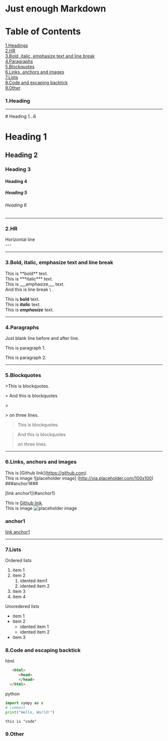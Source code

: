 # Just enough Markdown

# Table of Contents
 [1.Headings](#1.Heading)   
 [2.HR](#2.HR)  
 [3.Bold, italic, emphasize text and line break](#3.Bold,-italic,-emphasize-text-and-line-break)  
 [4.Paragraphs](#4.Paragraphs)  
 [5.Blockquotes](#5.Blockquotes)  
 [6.Links, anchors and images](#6.Links,-anchors-and-images)  
 [7.Lists](#7.Lists)  
 [8.Code and escaping backtick](#8.Code-and-escaping-backtick)  
 [9.Other](#9.Other)  
 

### 1.Heading ###
---
\# Heading 1...6
# Heading 1
## Heading 2
### Heading 3
#### Heading 4
##### Heading 5
###### Heading 6
---
### 2.HR ###
Horizontal line  
\---

---
### 3.Bold, italic, emphasize text and line break ###

This is \*\*bold\*\* text.  
This is \*\*\*italic\*\*\* text.  
This is \_\_\_emphasize\_\_\_ text.  
And this is line break \  .

This is **bold** text.  
This is ***italic*** text.  
This is ___emphasize___ text.

---
### 4.Paragraphs ###
Just blank line before and after line.


This is paragraph 1.

This is paragraph 2.

---
### 5.Blockquotes ###
\>This is blockquotes.  
 
\> And this is blockquotes 

\>

\> on three lines.    

>This is blockquotes.

> And this is blockquotes 
>  
> on three lines.  
---
### 6.Links, anchors and images ###
This is \[Github link\]\(https://github.com).  
This is image \!\[placeholder image\] (http://via.placeholder.com/100x100)  
\###anchor1\###   

\[link anchor1\]\(#anchor1\)  

This is [Github link](https://github.com).  
This is image ![placeholder image](http://via.placeholder.com/100x100/)  

### anchor1 ###  
[link anchor1](#anchor1) 

---
### 7.Lists ### 
Ordered lists  
1. item 1
2. item 2
    1. idented item1
    2. idented item 2
3. item 3
4. item 4

Unoredered lists

- item 1
- item 2
    + idented item 1
    * idented item 2
- item 3

### 8.Code and escaping backtick ###
html  

```html
   <html>
      <head>
      </head>
  </html>
  ```
python  

```python
import sympy as s
# comment
print("Hello, World!")


```
`this is "code"`

### 9.Other ###
